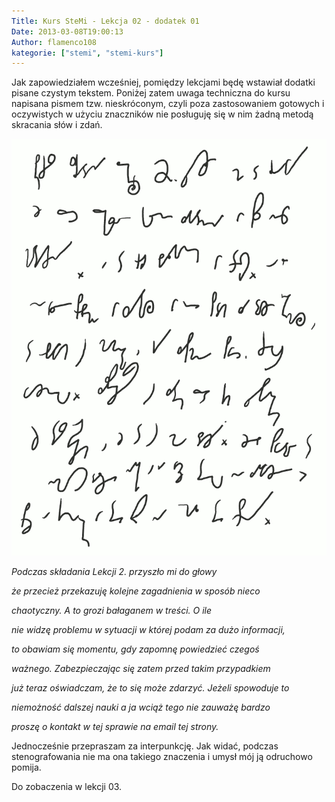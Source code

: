 ```yaml
---
Title: Kurs SteMi - Lekcja 02 - dodatek 01
Date: 2013-03-08T19:00:13
Author: flamenco108
kategorie: ["stemi", "stemi-kurs"]
---
```


Jak zapowiedziałem wcześniej, pomiędzy lekcjami będę wstawiał dodatki
pisane czystym tekstem. Poniżej zatem uwaga techniczna do kursu napisana
pismem tzw. nieskróconym, czyli poza zastosowaniem gotowych i
oczywistych w użyciu znaczników nie posługuję się w nim żadną metodą
skracania słów i zdań.


![](Lekcja-2-1_20130302_154819_01.png) 



*Podczas składania Lekcji 2. przyszło mi do głowy*





*że przecież przekazuję kolejne zagadnienia w sposób nieco* 





*chaotyczny. A to grozi bałaganem w treści. O ile*





*nie widzę problemu w sytuacji w której podam za dużo informacji,*





*to obawiam się momentu, gdy zapomnę powiedzieć czegoś* 





*ważnego. Zabezpieczając się zatem przed takim przypadkiem* 





*już teraz oświadczam, że to się może zdarzyć. Jeżeli spowoduje to* 





*niemożność dalszej nauki a ja wciąż tego nie zauważę bardzo* 





*proszę o kontakt w tej sprawie na email tej strony.* 




Jednocześnie przepraszam za interpunkcję. Jak widać, podczas
stenografowania nie ma ona takiego znaczenia i umysł mój ją odruchowo
pomija.

Do zobaczenia w lekcji 03.
